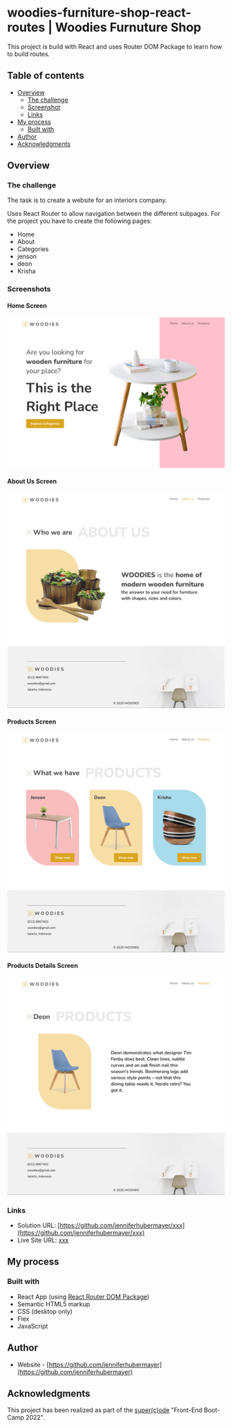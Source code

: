# woodies-furniture-shop-react-routes | Woodies Furnuture Shop

This project is build with React and uses Router DOM Package to learn how to build routes.

## Table of contents

- [Overview](#overview)
  - [The challenge](#the-challenge)
  - [Screenshot](#screenshot)
  - [Links](#links)
- [My process](#my-process)
  - [Built with](#built-with)
- [Author](#author)
- [Acknowledgments](#acknowledgments)

## Overview

### The challenge

The task is to create a website for an interiors company.

Uses React Router to allow navigation between the different subpages. For the project you have to create the following pages:

- Home
- About
- Categories
- jenson
- deon
- Krisha

### Screenshots

#### Home Screen

![](./screenshot/screenshot.png)

#### About Us Screen

![](./screenshot/screenshot1.png)

#### Products Screen

![](./screenshot/screenshot2.png)

#### Products Details Screen

![](./screenshot/screenshot3.png)

### Links

- Solution URL: [https://github.com/jenniferhubermayer/xxx](https://github.com/jenniferhubermayer/xxx)
- Live Site URL: [xxx](xxx)

## My process

### Built with

- React App (using [React Router DOM Package](https://v5.reactrouter.com/))
- Semantic HTML5 markup
- CSS (desktop only)
- Flex
- JavaScript

## Author

- Website - [https://github.com/jenniferhubermayer](https://github.com/jenniferhubermayer)

## Acknowledgments

This project has been realized as part of the [super(c)ode](https://www.super-code.de/) "Front-End Boot-Camp 2022".
